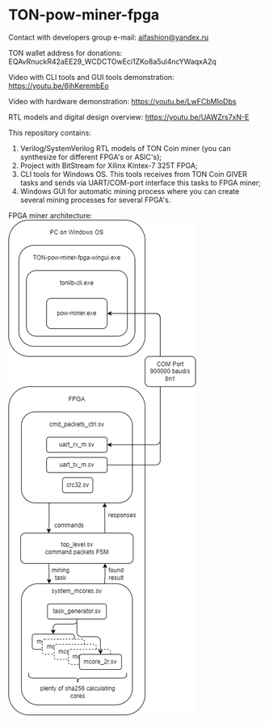 # TON-pow-miner-fpga

Contact with developers group
e-mail: aifashion@yandex.ru

TON wallet address for donations:
EQAvRnuckR42aEE29_WCDCTOwEci1ZKo8a5ul4ncYWaqxA2q

Video with CLI tools and GUI tools demonstration:
https://youtu.be/6jhKerembEo

Video with hardware demonstration:
https://youtu.be/LwFCbMIoDbs

RTL models and digital design overview:
https://youtu.be/UAWZrs7xN-E

This repository contains:
1. Verilog/SystemVerilog RTL models of TON Coin miner (you can synthesize for different FPGA's or ASIC's);
2. Project with BitStream for Xilinx Kintex-7 325T FPGA;
3. CLI tools for Windows OS. This tools receives from TON Coin GIVER tasks and sends via UART/COM-port interface this tasks to FPGA miner;
4. Windows GUI for automatic mining process where you can create several mining processes for several FPGA's.

FPGA miner architecture: <br />
![arch](./images/fpga-miner-arch.drawio.png)


